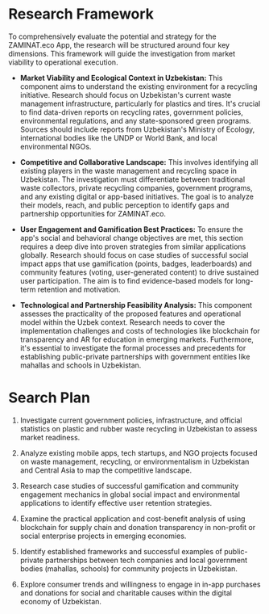 # Research Framework

To comprehensively evaluate the potential and strategy for the ZAMINAT.eco App, the research will be structured around four key dimensions. This framework will guide the investigation from market viability to operational execution.

- **Market Viability and Ecological Context in Uzbekistan:** This component aims to understand the existing environment for a recycling initiative. Research should focus on Uzbekistan's current waste management infrastructure, particularly for plastics and tires. It's crucial to find data-driven reports on recycling rates, government policies, environmental regulations, and any state-sponsored green programs. Sources should include reports from Uzbekistan's Ministry of Ecology, international bodies like the UNDP or World Bank, and local environmental NGOs.

- **Competitive and Collaborative Landscape:** This involves identifying all existing players in the waste management and recycling space in Uzbekistan. The investigation must differentiate between traditional waste collectors, private recycling companies, government programs, and any existing digital or app-based initiatives. The goal is to analyze their models, reach, and public perception to identify gaps and partnership opportunities for ZAMINAT.eco.

- **User Engagement and Gamification Best Practices:** To ensure the app's social and behavioral change objectives are met, this section requires a deep dive into proven strategies from similar applications globally. Research should focus on case studies of successful social impact apps that use gamification (points, badges, leaderboards) and community features (voting, user-generated content) to drive sustained user participation. The aim is to find evidence-based models for long-term retention and motivation.

- **Technological and Partnership Feasibility Analysis:** This component assesses the practicality of the proposed features and operational model within the Uzbek context. Research needs to cover the implementation challenges and costs of technologies like blockchain for transparency and AR for education in emerging markets. Furthermore, it's essential to investigate the formal processes and precedents for establishing public-private partnerships with government entities like mahallas and schools in Uzbekistan.

# Search Plan

1. Investigate current government policies, infrastructure, and official statistics on plastic and rubber waste recycling in Uzbekistan to assess market readiness.

2. Analyze existing mobile apps, tech startups, and NGO projects focused on waste management, recycling, or environmentalism in Uzbekistan and Central Asia to map the competitive landscape.

3. Research case studies of successful gamification and community engagement mechanics in global social impact and environmental applications to identify effective user retention strategies.

4. Examine the practical application and cost-benefit analysis of using blockchain for supply chain and donation transparency in non-profit or social enterprise projects in emerging economies.

5. Identify established frameworks and successful examples of public-private partnerships between tech companies and local government bodies (mahallas, schools) for community projects in Uzbekistan.

6. Explore consumer trends and willingness to engage in in-app purchases and donations for social and charitable causes within the digital economy of Uzbekistan.